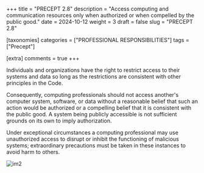 +++
title = "PRECEPT 2.8"
description = "Access computing and communication resources only when authorized or when compelled by the public good."
date = 2024-10-12
weight = 3
draft = false
slug = "PRECEPT 2.8"

[taxonomies]
categories = ["PROFESSIONAL RESPONSIBILITIES"]
tags = ["Precept"]

[extra]
comments = true
+++

Individuals and organizations have the right to restrict access to their systems and data so long as the restrictions are consistent with other principles in the Code. 

Consequently, computing professionals should not access another's computer system, software, or data without a reasonable belief that such an action would be authorized or a compelling belief that it is consistent with the public good. A system being publicly accessible is not sufficient grounds on its own to imply authorization. 

Under exceptional circumstances a computing professional may use unauthorized access to disrupt or inhibit the functioning of malicious systems; extraordinary precautions must be taken in these instances to avoid harm to others.

![im2](/images/computer_thinking.gif)